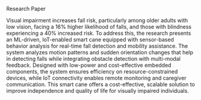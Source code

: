 Research Paper



Visual impairment increases fall risk, particularly among older adults with low vision, facing a 16% higher likelihood of falls, and those with blindness experiencing a 40% increased risk. To address this, the research presents an ML-driven, IoT-enabled smart cane equipped with sensor-based behavior analysis for real-time fall detection and mobility assistance. The system analyzes motion patterns and sudden orientation changes that help in detecting falls while integrating obstacle detection with multi-modal feedback. Designed with low-power and cost-effective embedded components, the system ensures efficiency on resource-constrained devices, while IoT connectivity enables remote monitoring and caregiver communication. This smart cane offers a cost-effective, scalable solution to improve independence and quality of life for visually impaired 
individuals.



